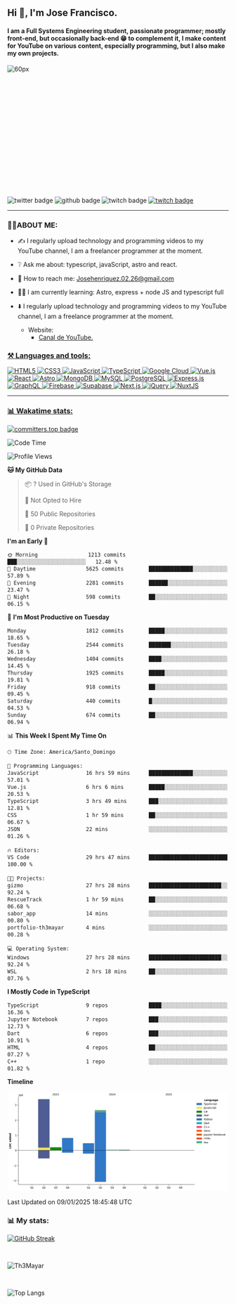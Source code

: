 ## Hi 👋, I'm Jose Francisco.

#### I am a Full Systems Engineering student, passionate programmer; mostly front-end, but occasionally back-end 😁 to complement it, I make content for YouTube on various content, especially programming, but I also make my own projects. 

<div style="width:50%;height:0;padding-bottom:56%;position:relative;">
  <img src="https://media.giphy.com/media/bAQH7WXKqtIBrPs7sR/giphy.gif" alt="60px" witdh="100px" height="80px">
 </div>
 <br>
 <div id="badges" align="left">
    <img src="https://img.shields.io/twitter/follow/G4Henriquez?color=%23298AC1&style=for-the-badge" alt="twitter badge" />
    <img src="https://img.shields.io/github/followers/Th3Mayar?style=for-the-badge" alt="github badge" />
    <img src="https://img.shields.io/twitch/status/th3mayar?color=%232A8DC6&style=for-the-badge" alt="twitch badge" />
    <a href="https://www.linkedin.com/in/jose-fhenr%C3%ADquez/"><img src="https://content.linkedin.com/content/dam/brand/site/img/logo/logo-tm.png" alt="twitch badge" witdh="60" height="28"/></a>
</div>

***

### 👨‍💻ABOUT ME:
+ ✍️ I regularly upload technology and programming videos to my YouTube channel, I am a freelancer programmer at the moment.

+ ❔ Ask me about: typescript, javaScript, astro and react.

+ 📧 How to reach me: Josehenriquez.02.26@gmail.com

+ 👨‍🎓 I am currently learning: Astro, express + node JS and typescript full

+ ⬇️ I regularly upload technology and programming videos to my YouTube channel, I am a freelance programmer at the moment.
  + Website: <ul><li><a href="https://www.youtube.com/channel/UCIK-txT4Zggh55NVEHgzaKQ">Canal de YouTube.</li></ul>

### ⚒️ Languages and tools:
<div align="left">

  ![HTML5](https://img.shields.io/badge/html5-%23E34F26.svg?style=for-the-badge&logo=html5&logoColor=white)
  ![CSS3](https://img.shields.io/badge/css3-%231572B6.svg?style=for-the-badge&logo=css3&logoColor=white)
  ![JavaScript](https://img.shields.io/badge/javascript-%23F7DF1E.svg?style=for-the-badge&logo=javascript&logoColor=black)
  ![TypeScript](https://img.shields.io/badge/typescript-%23007ACC.svg?style=for-the-badge&logo=typescript&logoColor=white)
  ![Google Cloud](https://img.shields.io/badge/Google_Cloud-%234285F4.svg?style=for-the-badge&logo=google-cloud&logoColor=white)
  ![Vue.js](https://img.shields.io/badge/vuejs-%2335495e.svg?style=for-the-badge&logo=vue.js&logoColor=%234FC08D)
  ![React](https://img.shields.io/badge/react-%2320232a.svg?style=for-the-badge&logo=react&logoColor=%2361DAFB)
  ![Astro](https://img.shields.io/badge/astro-%23FF5D01.svg?style=for-the-badge&logo=astro&logoColor=white)
  ![MongoDB](https://img.shields.io/badge/mongodb-%2347A248.svg?style=for-the-badge&logo=mongodb&logoColor=white)
  ![MySQL](https://img.shields.io/badge/mysql-%2300f.svg?style=for-the-badge&logo=mysql&logoColor=white)
  ![PostgreSQL](https://img.shields.io/badge/postgresql-%23336791.svg?style=for-the-badge&logo=postgresql&logoColor=white)
  ![Express.js](https://img.shields.io/badge/express.js-%23404d59.svg?style=for-the-badge&logo=express&logoColor=%2361DAFB)
  ![GraphQL](https://img.shields.io/badge/graphql-%23E10098.svg?style=for-the-badge&logo=graphql&logoColor=white)
  ![Firebase](https://img.shields.io/badge/firebase-%23039BE5.svg?style=for-the-badge&logo=firebase)
  ![Supabase](https://img.shields.io/badge/supabase-%23000000.svg?style=for-the-badge&logo=supabase&logoColor=3ECF8E)
  ![Next.js](https://img.shields.io/badge/next.js-%23000000.svg?style=for-the-badge&logo=next.js&logoColor=white)
  ![jQuery](https://img.shields.io/badge/jquery-%230769AD.svg?style=for-the-badge&logo=jquery&logoColor=white)
  ![NuxtJS](https://img.shields.io/badge/nuxtjs-%2300DC82.svg?style=for-the-badge&logo=nuxtdotjs&logoColor=white)
</div>

***

### 📊 Wakatime stats:
[![committers.top badge](https://user-badge.committers.top/dominican_republic/Th3Mayar.svg)](https://user-badge.committers.top/dominican_republic/Th3Mayar)
<!--START_SECTION:waka-->
![Code Time](http://img.shields.io/badge/Code%20Time-1%2C396%20hrs%2056%20mins-blue)

![Profile Views](http://img.shields.io/badge/Profile%20Views-0-blue)

**🐱 My GitHub Data** 

> 📦 ? Used in GitHub's Storage 
 > 
> 🚫 Not Opted to Hire
 > 
> 📜 50 Public Repositories 
 > 
> 🔑 0 Private Repositories 
 > 
**I'm an Early 🐤** 

```text
🌞 Morning                1213 commits        ███░░░░░░░░░░░░░░░░░░░░░░   12.48 % 
🌆 Daytime                5625 commits        ██████████████░░░░░░░░░░░   57.89 % 
🌃 Evening                2281 commits        ██████░░░░░░░░░░░░░░░░░░░   23.47 % 
🌙 Night                  598 commits         ██░░░░░░░░░░░░░░░░░░░░░░░   06.15 % 
```
📅 **I'm Most Productive on Tuesday** 

```text
Monday                   1812 commits        █████░░░░░░░░░░░░░░░░░░░░   18.65 % 
Tuesday                  2544 commits        ███████░░░░░░░░░░░░░░░░░░   26.18 % 
Wednesday                1404 commits        ████░░░░░░░░░░░░░░░░░░░░░   14.45 % 
Thursday                 1925 commits        █████░░░░░░░░░░░░░░░░░░░░   19.81 % 
Friday                   918 commits         ██░░░░░░░░░░░░░░░░░░░░░░░   09.45 % 
Saturday                 440 commits         █░░░░░░░░░░░░░░░░░░░░░░░░   04.53 % 
Sunday                   674 commits         ██░░░░░░░░░░░░░░░░░░░░░░░   06.94 % 
```


📊 **This Week I Spent My Time On** 

```text
🕑︎ Time Zone: America/Santo_Domingo

💬 Programming Languages: 
JavaScript               16 hrs 59 mins      ██████████████░░░░░░░░░░░   57.01 % 
Vue.js                   6 hrs 6 mins        █████░░░░░░░░░░░░░░░░░░░░   20.53 % 
TypeScript               3 hrs 49 mins       ███░░░░░░░░░░░░░░░░░░░░░░   12.81 % 
CSS                      1 hr 59 mins        ██░░░░░░░░░░░░░░░░░░░░░░░   06.67 % 
JSON                     22 mins             ░░░░░░░░░░░░░░░░░░░░░░░░░   01.26 % 

🔥 Editors: 
VS Code                  29 hrs 47 mins      █████████████████████████   100.00 % 

🐱‍💻 Projects: 
gizmo                    27 hrs 28 mins      ███████████████████████░░   92.24 % 
RescueTrack              1 hr 59 mins        ██░░░░░░░░░░░░░░░░░░░░░░░   06.68 % 
sabor_app                14 mins             ░░░░░░░░░░░░░░░░░░░░░░░░░   00.80 % 
portfolio-th3mayar       4 mins              ░░░░░░░░░░░░░░░░░░░░░░░░░   00.28 % 

💻 Operating System: 
Windows                  27 hrs 28 mins      ███████████████████████░░   92.24 % 
WSL                      2 hrs 18 mins       ██░░░░░░░░░░░░░░░░░░░░░░░   07.76 % 
```

**I Mostly Code in TypeScript** 

```text
TypeScript               9 repos             ████░░░░░░░░░░░░░░░░░░░░░   16.36 % 
Jupyter Notebook         7 repos             ███░░░░░░░░░░░░░░░░░░░░░░   12.73 % 
Dart                     6 repos             ███░░░░░░░░░░░░░░░░░░░░░░   10.91 % 
HTML                     4 repos             ██░░░░░░░░░░░░░░░░░░░░░░░   07.27 % 
C++                      1 repo              ░░░░░░░░░░░░░░░░░░░░░░░░░   01.82 % 
```



**Timeline**

![Lines of Code chart](https://raw.githubusercontent.com/Th3Mayar/Th3Mayar/main/assets/bar_graph.png)


 Last Updated on 09/01/2025 18:45:48 UTC
<!--END_SECTION:waka-->

### 📊 My stats:

[![GitHub Streak](https://streak-stats.demolab.com/?user=Th3Mayar&theme=dark)](https://git.io/streak-stats)

<br>

![Th3Mayar](https://github-readme-stats.vercel.app/api?username=th3mayar&show_icons=true&theme=dark&show=reviews,discussions_started,discussions_answered,prs_merged,prs_merged_percentage)

<br>

![Top Langs](https://github-readme-stats.vercel.app/api/top-langs/?username=Th3Mayar&layout=compact&theme=dark)
